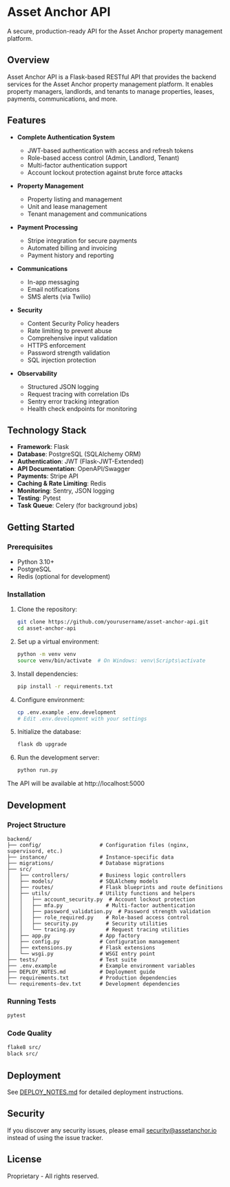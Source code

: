 # Asset Anchor API

A secure, production-ready API for the Asset Anchor property management platform.

## Overview

Asset Anchor API is a Flask-based RESTful API that provides the backend services for the Asset Anchor property management platform. It enables property managers, landlords, and tenants to manage properties, leases, payments, communications, and more.

## Features

- **Complete Authentication System**
  - JWT-based authentication with access and refresh tokens
  - Role-based access control (Admin, Landlord, Tenant)
  - Multi-factor authentication support
  - Account lockout protection against brute force attacks

- **Property Management**
  - Property listing and management
  - Unit and lease management
  - Tenant management and communications

- **Payment Processing**
  - Stripe integration for secure payments
  - Automated billing and invoicing
  - Payment history and reporting

- **Communications**
  - In-app messaging
  - Email notifications
  - SMS alerts (via Twilio)

- **Security**
  - Content Security Policy headers
  - Rate limiting to prevent abuse
  - Comprehensive input validation
  - HTTPS enforcement
  - Password strength validation
  - SQL injection protection

- **Observability**
  - Structured JSON logging
  - Request tracing with correlation IDs
  - Sentry error tracking integration
  - Health check endpoints for monitoring

## Technology Stack

- **Framework**: Flask
- **Database**: PostgreSQL (SQLAlchemy ORM)
- **Authentication**: JWT (Flask-JWT-Extended)
- **API Documentation**: OpenAPI/Swagger
- **Payments**: Stripe API
- **Caching & Rate Limiting**: Redis
- **Monitoring**: Sentry, JSON logging
- **Testing**: Pytest
- **Task Queue**: Celery (for background jobs)

## Getting Started

### Prerequisites

- Python 3.10+
- PostgreSQL
- Redis (optional for development)

### Installation

1. Clone the repository:
   ```bash
   git clone https://github.com/yourusername/asset-anchor-api.git
   cd asset-anchor-api
   ```

2. Set up a virtual environment:
   ```bash
   python -m venv venv
   source venv/bin/activate  # On Windows: venv\Scripts\activate
   ```

3. Install dependencies:
   ```bash
   pip install -r requirements.txt
   ```

4. Configure environment:
   ```bash
   cp .env.example .env.development
   # Edit .env.development with your settings
   ```

5. Initialize the database:
   ```bash
   flask db upgrade
   ```

6. Run the development server:
   ```bash
   python run.py
   ```

The API will be available at http://localhost:5000

## Development

### Project Structure

```
backend/
├── config/                   # Configuration files (nginx, supervisord, etc.)
├── instance/                 # Instance-specific data
├── migrations/               # Database migrations
├── src/
│   ├── controllers/          # Business logic controllers
│   ├── models/               # SQLAlchemy models
│   ├── routes/               # Flask blueprints and route definitions
│   ├── utils/                # Utility functions and helpers
│   │   ├── account_security.py  # Account lockout protection
│   │   ├── mfa.py              # Multi-factor authentication
│   │   ├── password_validation.py  # Password strength validation
│   │   ├── role_required.py    # Role-based access control
│   │   ├── security.py         # Security utilities
│   │   └── tracing.py          # Request tracing utilities
│   ├── app.py                # App factory
│   ├── config.py             # Configuration management
│   ├── extensions.py         # Flask extensions
│   └── wsgi.py               # WSGI entry point
├── tests/                    # Test suite
├── .env.example              # Example environment variables
├── DEPLOY_NOTES.md           # Deployment guide
├── requirements.txt          # Production dependencies
└── requirements-dev.txt      # Development dependencies
```

### Running Tests

```bash
pytest
```

### Code Quality

```bash
flake8 src/
black src/
```

## Deployment

See [DEPLOY_NOTES.md](DEPLOY_NOTES.md) for detailed deployment instructions.

## Security

If you discover any security issues, please email security@assetanchor.io instead of using the issue tracker.

## License

Proprietary - All rights reserved.
